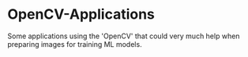 # OpenCV-Applications
Some applications using the 'OpenCV' that could very much help when preparing images for training ML models.
